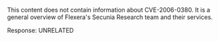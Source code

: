 This content does not contain information about CVE-2006-0380. It is a general overview of Flexera's Secunia Research team and their services.

Response: UNRELATED